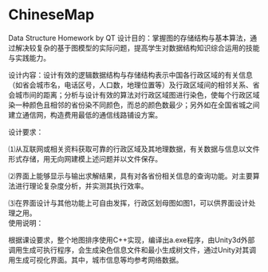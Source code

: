 # ChineseMap
Data Structure Homework by QT
设计目的：掌握图的存储结构与基本算法，通过解决较复杂的基于图模型的实际问题，提高学生对数据结构知识综合运用的技能与实践能力。   

设计内容：设计有效的逻辑数据结构与存储结构表示中国各行政区域的有关信息（如省会城市名，电话区号，人口数，地理位置等）及行政区域间的相邻关系、省会城市间的距离；分析与设计有效的算法对行政区域图进行染色，使每个行政区域染一种颜色且相邻的省份染不同颜色，而总的颜色数最少；另外如在全国省城之间建立通信网，构造费用最低的通信线路铺设方案。  

设计要求：  

⑴从互联网或相关资料获取可靠的行政区域及其地理数据，有关数据与信息以文件形式存储，用无向网建模上述问题并以文件保存。  

⑵界面上能够显示与输出求解结果，具有对各省份相关信息的查询功能。对主要算法进行理论复杂度分析，并实测其执行效率。  

⑶在界面设计与其他功能上可自由发挥，行政区划母图如图1，可以供界面设计处理之用。  
使用说明：   
 
根据课设要求，整个地图排序使用C++实现，编译出a.exe程序，由Unity3d外部调用生成可执行程序，会生成染色信息文件和最小生成树文件，通过Unity对其调用生成可视化界面。其中，城市信息等均参考网络数据。
